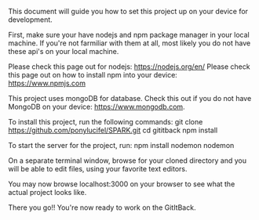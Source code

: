 This document will guide you how to set this project up on your device for development.

First, make sure your have nodejs and npm package manager in your local machine.  If you're not farmiliar with them at all, most likely you do not have these api's on your local machine.

Please check this page out for nodejs: https://nodejs.org/en/
Please check this page out on how to install npm into your device: https://www.npmjs.com

This project uses mongoDB for database.  Check this out if you do not have MongoDB on your device: https://www.mongodb.com.

To install this project, run the following commands:
  git clone https://github.com/ponylucifel/SPARK.git
  cd gititback
  npm install

To start the server for the project, run:
  npm install nodemon
  nodemon
  
On a separate terminal window, browse for your cloned directory and you will be able to edit files, using your favorite text editors.

You may now browse localhost:3000 on your browser to see what the actual project looks like.

There you go!!  You're now ready to work on the GitItBack.


